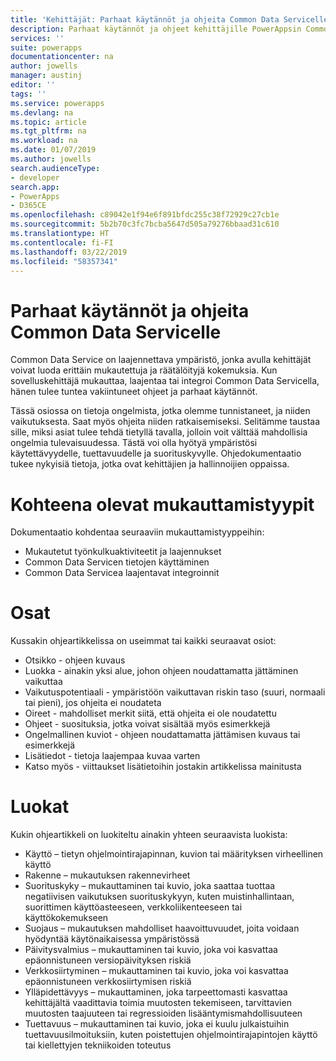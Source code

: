 ```yaml
---
title: 'Kehittäjät: Parhaat käytännöt ja ohjeita Common Data Servicelle | Microsoft Docs'
description: Parhaat käytännöt ja ohjeet kehittäjille PowerAppsin Common Data Servicessa.
services: ''
suite: powerapps
documentationcenter: na
author: jowells
manager: austinj
editor: ''
tags: ''
ms.service: powerapps
ms.devlang: na
ms.topic: article
ms.tgt_pltfrm: na
ms.workload: na
ms.date: 01/07/2019
ms.author: jowells
search.audienceType:
- developer
search.app:
- PowerApps
- D365CE
ms.openlocfilehash: c89042e1f94e6f891bfdc255c38f72929c27cb1e
ms.sourcegitcommit: 5b2b70c3fc7bcba5647d505a79276bbaad31c610
ms.translationtype: HT
ms.contentlocale: fi-FI
ms.lasthandoff: 03/22/2019
ms.locfileid: "58357341"
---
```

# <a name="best-practices-and-guidance-for-the-common-data-service"></a>Parhaat käytännöt ja ohjeita Common Data Servicelle

Common Data Service on laajennettava ympäristö, jonka avulla kehittäjät voivat luoda erittäin mukautettuja ja räätälöityjä kokemuksia. Kun sovelluskehittäjä mukauttaa, laajentaa tai integroi Common Data Servicella, hänen tulee tuntea vakiintuneet ohjeet ja parhaat käytännöt. 

Tässä osiossa on tietoja ongelmista, jotka olemme tunnistaneet, ja niiden vaikutuksesta. Saat myös ohjeita niiden ratkaisemiseksi. Selitämme taustaa sille, miksi asiat tulee tehdä tietyllä tavalla, jolloin voit välttää mahdollisia ongelmia tulevaisuudessa. Tästä voi olla hyötyä ympäristösi käytettävyydelle, tuettavuudelle ja suorituskyvylle. Ohjedokumentaatio tukee nykyisiä tietoja, jotka ovat kehittäjien ja hallinnoijien oppaissa.

# <a name="targeted-customization-types"></a>Kohteena olevat mukauttamistyypit
Dokumentaatio kohdentaa seuraaviin mukauttamistyyppeihin:

- Mukautetut työnkulkuaktiviteetit ja laajennukset
- Common Data Servicen tietojen käyttäminen
- Common Data Servicea laajentavat integroinnit

# <a name="sections"></a>Osat
Kussakin ohjeartikkelissa on useimmat tai kaikki seuraavat osiot:

- Otsikko - ohjeen kuvaus
- Luokka - ainakin yksi alue, johon ohjeen noudattamatta jättäminen vaikuttaa
- Vaikutuspotentiaali - ympäristöön vaikuttavan riskin taso (suuri, normaali tai pieni), jos ohjeita ei noudateta
- Oireet - mahdolliset merkit siitä, että ohjeita ei ole noudatettu
- Ohjeet - suosituksia, jotka voivat sisältää myös esimerkkejä
- Ongelmallinen kuviot - ohjeen noudattamatta jättämisen kuvaus tai esimerkkejä
- Lisätiedot - tietoja laajempaa kuvaa varten
- Katso myös - viittaukset lisätietoihin jostakin artikkelissa mainitusta

# <a name="categories"></a>Luokat
Kukin ohjeartikkeli on luokiteltu ainakin yhteen seuraavista luokista:

- Käyttö – tietyn ohjelmointirajapinnan, kuvion tai määrityksen virheellinen käyttö
- Rakenne – mukautuksen rakennevirheet
- Suorituskyky – mukauttaminen tai kuvio, joka saattaa tuottaa negatiivisen vaikutuksen suorituskykyyn, kuten muistinhallintaan, suorittimen käyttöasteeseen, verkkoliikenteeseen tai käyttökokemukseen
- Suojaus – mukautuksen mahdolliset haavoittuvuudet, joita voidaan hyödyntää käytönaikaisessa ympäristössä
- Päivitysvalmius – mukauttaminen tai kuvio, joka voi kasvattaa epäonnistuneen versiopäivityksen riskiä
- Verkkosiirtyminen – mukauttaminen tai kuvio, joka voi kasvattaa epäonnistuneen verkkosiirtymisen riskiä
- Ylläpidettävyys – mukauttaminen, joka tarpeettomasti kasvattaa kehittäjältä vaadittavia toimia muutosten tekemiseen, tarvittavien muutosten taajuuteen tai regressioiden lisääntymismahdollisuuteen
- Tuettavuus – mukauttaminen tai kuvio, joka ei kuulu julkaistuihin tuettavuusilmoituksiin, kuten poistettujen ohjelmointirajapintojen käyttö tai kiellettyjen tekniikoiden toteutus

